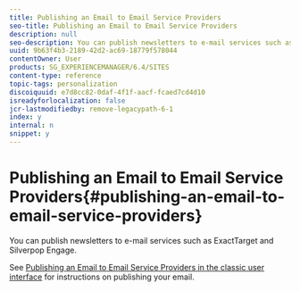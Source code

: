 ```yaml
---
title: Publishing an Email to Email Service Providers
seo-title: Publishing an Email to Email Service Providers
description: null
seo-description: You can publish newsletters to e-mail services such as ExactTarget and Silverpop Engage
uuid: 9b63f4b3-2189-42d2-ac69-18779f578044
contentOwner: User
products: SG_EXPERIENCEMANAGER/6.4/SITES
content-type: reference
topic-tags: personalization
discoiquuid: e7d8cc82-0daf-4f1f-aacf-fcaed7cd4d10
isreadyforlocalization: false
jcr-lastmodifiedby: remove-legacypath-6-1
index: y
internal: n
snippet: y
---
```


# Publishing an Email to Email Service Providers{#publishing-an-email-to-email-service-providers}

You can publish newsletters to e-mail services such as ExactTarget and Silverpop Engage.

See [Publishing an Email to Email Service Providers in the classic user interface](../../classic-ui-authoring/using/classic-personalization-campaigns-email-newsletters.md) for instructions on publishing your email.

<!-- 

Comment Type: remark
Last Modified By: unknown unknown (ims-author-77F410094CD97C4F0A746C1B@AdobeID)
Last Modified Date: 2018-02-02T12:33:15.057-0500

<p>Drafted out content as this may have a touch-enabled equivalent. </p>

 -->

<!-- 

Comment Type: draft

<p>This document describes how to configure AEM to publish a newsletter to these e-mail services.</p>

 -->

<!-- 

Comment Type: draft

<note type="note"> 
 <p>You need to configure the service provider before you can create and publish an email. See <a href="../../administering/using/exacttarget.md">Configuring ExactTarget</a> and <a href="../../administering/using/silverpop.md">Configuring Silverpop Engage</a> for more information. </p> 
</note>

 -->

<!-- 

Comment Type: draft

<p>To publish your email to the email service provider, you need to perform the following steps:</p> 
<ol> 
 <li>Create an email.</li> 
 <li>Apply the Email Service configuration to the email.</li> 
 <li>Publish the email.</li> 
</ol>

 -->

<!-- 

Comment Type: draft

<note type="note"> 
 <p>If you update email providers, do a flight test, or send a newsletter, these operations fail if the newsletter is not published to the Publish instance first or if the Publish instance is not available. Be sure to publish your newsletter and make sure the Publish instance is up and running.</p> 
</note>

 -->

<!-- 

Comment Type: draft

<h2>Creating an Email</h2>

 -->

<!-- 

Comment Type: draft

<p>An email or newsletter that you want to publish to an e-mail service can be created under a campaign using the <strong>Geometrixx Newsletter</strong> template. You can also use the <strong>Geometrixx Outdoors E-Mail</strong> template. Sample email/newsletter-based on the <strong>Geometrixx Outdoors E-Mail</strong> template are available at <span class="code">http://&lt;hostname&gt;:&lt;port&gt;/cf#/content/campaigns/geometrixx-outdoors/e-mails.html</span>.</p> 
<p>To create a new email that is published to the configured e-mail service:</p>

 -->

<!-- 

Comment Type: draft

<ol> 
 <li><p>Go to <strong>Websites</strong> and then <strong>Campaigns</strong>. Select a campaign. </p> </li> 
 <li><p>Click <strong>New</strong> to open the <strong>Create Page </strong>window.</p> </li> 
 <li><p>Enter the title, name, and select the <strong>Geometrixx Newsletter</strong> template from the list of available templates.</p> <img imageRotate="0" src="assets/chlimage_1-6.jpeg" /></li> 
 <li><p>Click <strong>Create</strong>.</p> </li> 
 <li><p>Open the created email. </p> </li> 
 <li><p>Switch to design mode to select the components you want to display in the sidekick. </p> </li> 
 <li><p>Switch to edit mode and start adding content (text, images, <a href="#addingexacttargetemailtoolstoyouremail">email tools</a>, <a href="#addingtextandpersonalizationtooltoyouremail">personalization variables</a>, and so on) to your email. </p> <img imageRotate="0" src="assets/chlimage_1-7.jpeg" /></li> 
</ol>

 -->

<!-- 

Comment Type: draft

<h3>Adding ExactTarget Email Tools to your email</h3>

 -->

<!-- 

Comment Type: draft

<note type="note"> 
 <p>This section is specific to the ExactTarget service.</p> 
</note>

 -->

<!-- 

Comment Type: draft

<p>The <strong>Email Tools</strong> component for ExactTarget can add more email functionality to your email/newsletter. </p>

 -->

<!-- 

Comment Type: draft

<ol> 
 <li><p>Open an email to be published to ExactTarget.</p> </li> 
 <li><p>Add the component <strong>ET - Email Tools </strong>to your page using the side kick. Open the component in Edit mode.</p> <img imageRotate="0" src="assets/chlimage_1.gif" /></li> 
 <li><p>Select an option from the <strong>Options</strong> menu:</p> 
  <table border="1" cellpadding="1" cellspacing="0" width="100%"> 
   <tbody> 
    <tr> 
     <td>Physical Mailing Address (Required)</td> 
     <td>This component inserts the physical mailing address of your organization in your email.</td> 
    </tr> 
    <tr> 
     <td>Profile Center (Required)</td> 
     <td>The profile center is a webpage where subscribers can enter and maintain the personal information that you keep about them.</td> 
    </tr> 
    <tr> 
     <td>View Email as a Web Page</td> 
     <td>This component allows the user to view the email as a webpage.</td> 
    </tr> 
    <tr> 
     <td>Privacy Policy</td> 
     <td>This component inserts the link to your privacy policy in the email.<br /> </td> 
    </tr> 
    <tr> 
     <td>Unsubscribe Center</td> 
     <td>Gives the option to the user to unsubscribe from your mailing list.</td> 
    </tr> 
    <tr> 
     <td>Subscription Center</td> 
     <td>A subscription center is a web page where a subscriber can control the messages they receive from your organization.</td> 
    </tr> 
    <tr> 
     <td>Track Email Opens</td> 
     <td>A hidden component that allows you to use ExactTarget tracking feature.<br /> </td> 
    </tr> 
   </tbody> 
  </table> 
  <note type="note"> 
   <p>The <strong>Options</strong> drop-down menu is only populated if ExactTarget configuration is applied to the email. See <a href="#applyingemailserviceconfigurationtoemailsettings">Applying Email Service Configuration to Email Settings</a> for more information.</p> 
  </note></li> 
 <li><p>Publish the email to ExactTarget.</p> <p>The email with the email tools is available for use in the configured ExactTarget account.</p> </li> 
</ol>

 -->

<!-- 

Comment Type: draft

<note type="note"> 
 <ul> 
  <li>The URLs within the email tools are replaced (in the received email) by their actual values only when an email is sent using <strong>Simple Send</strong> or <strong>Guided Send</strong> but not <strong>Test Send</strong>.</li> 
  <li>Two of the email tools are required: <strong>Physical Mailing Address (Required)</strong> and <strong>Profile Center (Required)</strong>. When the email is published to ExactTarget, these two email-tools are added to the bottom of every mail by default.</li> 
 </ul> 
</note>

 -->

<!-- 

Comment Type: draft

<h3>Adding Text and Personalization tool to your e-mail</h3>

 -->

<!-- 

Comment Type: draft

<p>You can add personalized fields in an email by adding the <strong>Text and Personalization</strong> component to the page:</p>

 -->

<!-- 

Comment Type: draft

<ol> 
 <li><p>Open the e-mail to be published to your e-mail service.</p> </li> 
 <li><p>To enable personalization field from your email service, add the framework configuration while configuring the email service. See <a href="../../administering/using/silverpop.md">configuring Silverpop Engage</a> and <a href="../../administering/using/exacttarget.md">configuring Exact Target</a> for more information.</p> </li> 
 <li><p>nAdd the component <strong>Text & Personalization</strong> from the sidekick. This component is the part of newsletter group. Open this component in the edit mode.</p> <img imageRotate="0" src="assets/chlimage_1-402.png" /></li> 
 <li><p>Add the required personalized field to the text by selecting the field from the drop-down menu and clicking <strong>Insert</strong>.</p> </li> 
 <li><p>Click <strong>OK </strong>to finish.</p> </li> 
</ol>

 -->

<!-- 

Comment Type: draft

<h2>Applying E-mail Service Configuration to E-mail Settings</h2>

 -->

<!-- 

Comment Type: draft

<p>To apply your E-mail service configuration to a newsletter:</p>

 -->

<!-- 

Comment Type: draft

<ol> 
 <li><p>Create an E-mail Service configuration. </p> </li> 
 <li><p>Open your email/newsletter.</p> </li> 
 <li><p>Open the email/newsletter settings by either clicking <strong>Settings</strong> or by clicking <strong>Page Properties in</strong> the sidekick. </p> <img imageRotate="0" src="assets/chlimage_1-8.jpeg" /></li> 
 <li><p>Click <strong>Add Service</strong> in <strong>Cloud Services</strong> tab. You see the list of services. Select your required configuration - either <strong>ExactTarget</strong> or <strong>Silverpop</strong> - from the list from the drop-down list.</p> <img imageRotate="0" src="assets/chlimage_1-9.jpeg" /></li> 
 <li><p>Click <strong>OK</strong>. </p> </li> 
</ol>

 -->

<!-- 

Comment Type: draft

<h2>Publishing Emails to Email Service</h2>

 -->

<!-- 

Comment Type: draft

<p>Emails/Newsletters can be published to your E-mail Service by following these steps:</p>

 -->

<!-- 

Comment Type: draft

<ol> 
 <li><p>Open the email.</p> </li> 
 <li><p>Before publishing a email, make sure you have applied the correct configuration to your email.</p> </li> 
 <li><p>Click <strong>Publish</strong>. This opens the <strong>Publish Newsletter To E-mail Service Provider</strong> window. </p> </li> 
 <li><p>Fill in the <strong>Newsletter Name</strong> field. The email/newsletter is published to E-mail Service Provider with this name. In case a email name is not provided, then the email is published using the page name of the newsletter in AEM. </p> </li> 
 <li><p>Click <strong>Publish</strong>. </p> <img imageRotate="0" src="assets/chlimage_1-10.jpeg" /><p>If successful, AEM confirms you can view the email in ExactTarget or Silverpop Engage.</p> <p>In the case of ExactTarget the published email can ve viewed by clicking <strong>View Published Email</strong>. This takes you directly to the published newsletter in the ExactTarget (<a href="http://members.exacttarget.com/">http://members.exacttarget.com/</a>.).</p> </li> 
</ol>

 -->

<!-- 

Comment Type: draft

<note type="note"> 
 <p>If a email/newsletter is published with the same name as that of a email/newsletter already published, then the earlier email/newsletter is not replaced. Instead, a new email/newsletter is created with same name (the IDs of two newsletters are, however, different).</p> 
 <p>Publishing the email/newsletter to E-mail Service Provider also publishes the email/newsletter to the AEM publish instance.</p> 
</note>

 -->

<!-- 

Comment Type: draft

<h3>Updating A Published E-mail</h3>

 -->

<!-- 

Comment Type: draft

<p>The <strong>Update</strong> button on the Publish dialog box lets you update a newsletter already published to an E-mail Service Provider. In case the newsletter has not yet been published and the <strong>Update</strong> button is clicked, a <strong>Newsletter is not published</strong> message displays.</p> 
<p>To update a published email: </p>

 -->

<!-- 

Comment Type: draft

<ol> 
 <li><p>Open the email/newsletter that has previously been published to an e-mail service provider that you want to re-publish after making changes to the email/newsletter.</p> </li> 
 <li><p>Click <strong>Publish</strong>. The<strong> Publish Newsletter to Email Service Provider </strong>window displays. Click <strong>Update</strong>.</p> <p>To check if the email/newsletter has been updated on ExactTarget, click <strong>View Published Email</strong>. This takes you to the published email in ExactTarget.</p> <p>To check if the email/newsletter has been updated on Silverpop Email Service, visit the Silverpop Engage site.</p> </li> 
</ol>

 -->

